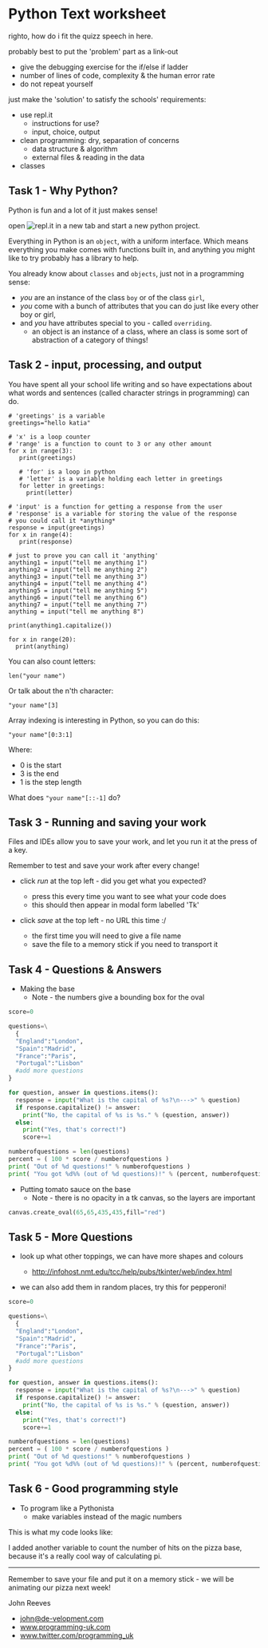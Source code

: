 # Python Text worksheet

righto, how do i fit the quizz speech in here.

probably best to put the 'problem' part as a link-out
* give the debugging exercise for the if/else if ladder
* number of lines of code, complexity & the human error rate
* do not repeat yourself

just make the 'solution' to satisfy the schools' requirements:
* use repl.it
  * instructions for use?
  * input, choice, output
* clean programming: dry, separation of concerns
  * data structure & algorithm
  * external files & reading in the data
* classes



## Task 1 - Why Python?

Python is fun and a lot of it just makes sense!

open ![repl.it](https://repl.it) in a new tab and start a new python project.

Everything in Python is an ```object```, with a uniform interface. Which means everything you make comes with functions built in, and anything you might like to try probably has a library to help.

You already know about ```classes``` and ```objects```, just not in a programming sense: 
* *you* are an instance of the class `boy` or of the class `girl`, 
* *you* come with a bunch of attributes that you can do just like every other boy or girl, 
* and *you* have attributes special to you - called ```overriding```.
  * an object is an instance of a class, where an class is some sort of abstraction of a category of things!

## Task 2 - input, processing, and output

You have spent all your school life writing and so have expectations about what words and sentences (called character strings in programming) can do.

```
# 'greetings' is a variable
greetings="hello katia"

# 'x' is a loop counter
# 'range' is a function to count to 3 or any other amount
for x in range(3):
   print(greetings)

   # 'for' is a loop in python
   # 'letter' is a variable holding each letter in greetings
   for letter in greetings:
     print(letter)

# 'input' is a function for getting a response from the user
# 'response' is a variable for storing the value of the response
# you could call it *anything*
response = input(greetings)
for x in range(4):
   print(response)

# just to prove you can call it 'anything'
anything1 = input("tell me anything 1")
anything2 = input("tell me anything 2")
anything3 = input("tell me anything 3")
anything4 = input("tell me anything 4")
anything5 = input("tell me anything 5")
anything6 = input("tell me anything 6")
anything7 = input("tell me anything 7")
anything = input("tell me anything 8")

print(anything1.capitalize())

for x in range(20):
  print(anything)
```

You can also count letters:

```
len("your name")
```

Or talk about the n'th character:

```"your name"[3]```

Array indexing is interesting in Python, so you can do this:

```"your name"[0:3:1]```

Where:
* 0 is the start
* 3 is the end
* 1 is the step length

What does ```"your name"[::-1]``` do?




## Task 3 - Running and saving your work

Files and IDEs allow you to save your work, and let you run it at the press of a key.

Remember to test and save your work after every change!

* click *run* at the top left - did you get what you expected?
  * press this every time you want to see what your code does 
  * this should then appear in modal form labelled 'Tk'

* click *save* at the top left - no URL this time :/
  * the first time you will need to give a file name
  * save the file to a memory stick if you need to transport it



## Task 4 - Questions & Answers

* Making the base
  * Note - the numbers give a bounding box for the oval

```python
score=0

questions=\
  {
  "England":"London",
  "Spain":"Madrid",
  "France":"Paris",
  "Portugal":"Lisbon"
  #add more questions
}

for question, answer in questions.items():
  response = input("What is the capital of %s?\n--->" % question)
  if response.capitalize() != answer:
    print("No, the capital of %s is %s." % (question, answer))
  else:
    print("Yes, that's correct!")
    score+=1

numberofquestions = len(questions)
percent = ( 100 * score / numberofquestions )
print( "Out of %d questions!" % numberofquestions )
print( "You got %d%% (out of %d questions)!" % (percent, numberofquestions) )

```
  
* Putting tomato sauce on the base
  * Note - there is no opacity in a tk canvas, so the layers are important

```python
canvas.create_oval(65,65,435,435,fill="red")
```



## Task 5 - More Questions

* look up what other toppings, we can have more shapes and colours
  * http://infohost.nmt.edu/tcc/help/pubs/tkinter/web/index.html

* we can also add them in random places, try this for pepperoni!

```python
score=0

questions=\
  {
  "England":"London",
  "Spain":"Madrid",
  "France":"Paris",
  "Portugal":"Lisbon"
  #add more questions
}

for question, answer in questions.items():
  response = input("What is the capital of %s?\n--->" % question)
  if response.capitalize() != answer:
    print("No, the capital of %s is %s." % (question, answer))
  else:
    print("Yes, that's correct!")
    score+=1

numberofquestions = len(questions)
percent = ( 100 * score / numberofquestions )
print( "Out of %d questions!" % numberofquestions )
print( "You got %d%% (out of %d questions)!" % (percent, numberofquestions) )

```

## Task 6 - Good programming style

* To program like a Pythonista
  * make variables instead of the magic numbers

This is what my code looks like:


I added another variable to count the number of hits on the pizza base, because it's a really cool way of calculating pi.

***

Remember to save your file and put it on a memory stick - we will be animating our pizza next week!

John Reeves

* john@de-velopment.com
* www.programming-uk.com
* www.twitter.com/programming_uk
